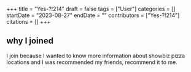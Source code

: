 +++
title = "Yes-?!214"
draft = false
tags = ["User"]
categories = []
startDate = "2023-08-27"
endDate = ""
contributors = ["Yes-?!214"]
citations = []
+++

## why I joined

I join because I wanted to know more information about showbiz pizza locations and I was recommended my friends, recommend it to me.
